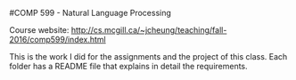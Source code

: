 #COMP 599 - Natural Language Processing

Course website: http://cs.mcgill.ca/~jcheung/teaching/fall-2016/comp599/index.html

This is the work I did for the assignments and the project of this class.
Each folder has a README file that explains in detail the requirements.

